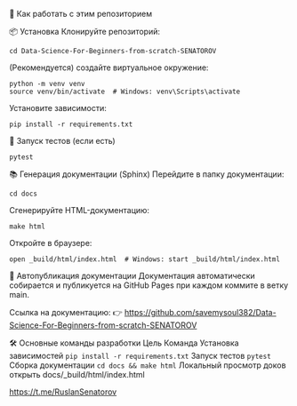🚀 Как работать с этим репозиторием

📦 Установка
Клонируйте репозиторий:

```git clone https://github.com/savemysoul382/Data-Science-For-Beginners-from-scratch-SENATOROV.git
cd Data-Science-For-Beginners-from-scratch-SENATOROV
```

(Рекомендуется) создайте виртуальное окружение:
```
python -m venv venv
source venv/bin/activate  # Windows: venv\Scripts\activate
```

Установите зависимости:
```
pip install -r requirements.txt
```

🧪 Запуск тестов (если есть)
```
pytest
```

📚 Генерация документации (Sphinx)
Перейдите в папку документации:
```
cd docs
```

Сгенерируйте HTML-документацию:
```
make html
```

Откройте в браузере:
```
open _build/html/index.html  # Windows: start _build/html/index.html
```

🚀 Автопубликация документации
Документация автоматически собирается и публикуется на GitHub Pages при каждом коммите в ветку main.

Ссылка на документацию:
👉 https://github.com/savemysoul382/Data-Science-For-Beginners-from-scratch-SENATOROV

🛠️ Основные команды разработки
Цель	Команда
Установка зависимостей	```pip install -r requirements.txt```
Запуск тестов	```pytest```
Сборка документации	```cd docs && make html```
Локальный просмотр доков	открыть docs/_build/html/index.html

 https://t.me/RuslanSenatorov